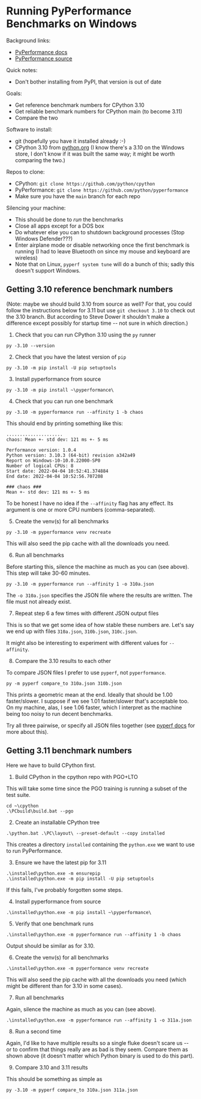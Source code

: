 Running PyPerformance Benchmarks on Windows
===========================================

Background links:
- [PyPerformance docs](https://pyperformance.readthedocs.io/)
- [PyPerformance source](https://github.com/python/pyperformance)

Quick notes:
- Don't bother installing from PyPI, that version is out of date

Goals:
- Get reference benchmark numbers for CPython 3.10
- Get reliable benchmark numbers for CPython main (to become 3.11)
- Compare the two

Software to install:
- git (hopefully you have it installed already :-)
- CPython 3.10 from
  [python.org](https://www.python.org/ftp/python/3.10.4/python-3.10.4-amd64.exe)
  (I know there's a 3.10 on the Windows store,
  I don't know if it was built the same way;
  it might be worth comparing the two.)

Repos to clone:
- CPython: `git clone https://github.com/python/cpython`
- PyPerformance: `git clone https://github.com/python/pyperformance`
- Make sure you have the `main` branch for each repo

Silencing your machine:
- This should be done to *run* the benchmarks
- Close all apps except for a DOS box
- Do whatever else you can to shutdown background processes
  (Stop Windows Defender???)
- Enter airplane mode or disable networking
  once the first benchmark is running
  (I had to leave Bluetooth on since my mouse and keyboard are wireless)
- Note that on Linux, `pyperf system tune` will do a bunch
  of this; sadly this doesn't support Windows.

Getting 3.10 reference benchmark numbers
----------------------------------------

(Note: maybe we should build 3.10 from source as well?
For that, you could follow the instructions below for 3.11 but use
`git checkout 3.10` to check out the 3.10 branch.
But according to Steve Dower it shouldn't make a difference
except possibly for startup time -- not sure in which direction.)

1. Check that you can run CPython 3.10 using the `py` runner
```
py -3.10 --version
```

2. Check that you have the latest version of `pip`
```
py -3.10 -m pip install -U pip setuptools
```

3. Install pyperformance from source
```
py -3.10 -m pip install ~\pyperformance\
```

4. Check that you can run one benchmark
```
py -3.10 -m pyperformance run --affinity 1 -b chaos
```
This should end by printing something like this:
```
.....................
chaos: Mean +- std dev: 121 ms +- 5 ms

Performance version: 1.0.4
Python version: 3.10.3 (64-bit) revision a342a49
Report on Windows-10-10.0.22000-SP0
Number of logical CPUs: 8
Start date: 2022-04-04 10:52:41.374884
End date: 2022-04-04 10:52:56.707208

### chaos ###
Mean +- std dev: 121 ms +- 5 ms
```
To be honest I have no idea if the `--affinity` flag has any effect.
Its argument is one or more CPU numbers (comma-separated).

5. Create the venv(s) for all benchmarks
```
py -3.10 -m pyperformance venv recreate
```
This will also seed the pip cache with all the downloads you need.

6. Run all benchmarks

Before starting this, silence the machine as much as you can
(see above).
This step will take 30-60 minutes.
```
py -3.10 -m pyperformance run --affinity 1 -o 310a.json
```
The `-o 310a.json` specifies the JSON file where the results are written.
The file must not already exist.

7. Repeat step 6 a few times with different JSON output files

This is so that we get some idea of how stable these numbers are.
Let's say we end up with files `310a.json`, `310b.json`, `310c.json`.

It might also be interesting to experiment with different values for `--affinity`.

8. Compare the 3.10 results to each other

To compare JSON files I prefer to use `pyperf`, not `pyperformance`.
```
py -m pyperf compare_to 310a.json 310b.json
```
This prints a geometric mean at the end.
Ideally that should be 1.00 faster/slower.
I suppose if we see 1.01 faster/slower that's acceptable too.
On my machine, alas, I see 1.06 faster, which I interpret as
the machine being too noisy to run decent benchmarks.

Try all three pairwise, or specify all JSON files together
(see [pyperf docs](https://pyperf.readthedocs.io/en/latest/analyze.html)
for more about this).

Getting 3.11 benchmark numbers
------------------------------

Here we have to build CPython first.

1. Build CPython in the cpython repo with PGO+LTO

This will take some time since the PGO training is running a subset
of the test suite.
```
cd ~\cpython
.\PCbuild\build.bat --pgo
```

2. Create an installable CPython tree
```
.\python.bat .\PC\layout\ --preset-default --copy installed
```
This creates a directory `installed` containing the `python.exe`
we want to use to run PyPerformance.

3. Ensure we have the latest pip for 3.11
```
.\installed\python.exe -m ensurepip
.\installed\python.exe -m pip install -U pip setuptools
```
If this fails, I've probably forgotten some steps.

4. Install pyperformance from source
```
.\installed\python.exe -m pip install ~\pyperformance\
```

5. Verify that one benchmark runs
```
.\installed\python.exe -m pyperformance run --affinity 1 -b chaos
```
Output should be similar as for 3.10.

6. Create the venv(s) for all benchmarks
```
.\installed\python.exe -m pyperformance venv recreate
```
This will also seed the pip cache with all the downloads you need
(which might be different than for 3.10 in some cases).

7. Run all benchmarks

Again, silence the machine as much as you can (see above).
```
.\installed\python.exe -m pyperformance run --affinity 1 -o 311a.json
```

8. Run a second time

Again, I'd like to have multiple results so a single fluke doesn't scare us
-- or to confirm that things really are as bad is they seem.
Compare them as shown above
(it doesn't matter which Python binary is used to do this part).

9. Compare 3.10 and 3.11 results

This should be something as simple as
```
py -3.10 -m pyperf compare_to 310a.json 311a.json
```
